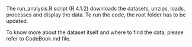The run_analysis.R script (R 4.1.2) downloads the datasets, unzips, loads, processes and display the data.
To run the code, the root folder has to be updated.

To know more about the dataset itself and where to find the data, please refer to CodeBook.md file.
